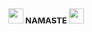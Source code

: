 <h3>
  <img src="https://github.githubassets.com/images/mona-whisper.gif" height="30px"> 
  NAMASTE
  <img src="https://github.githubassets.com/images/mona-whisper.gif" height="30px"> 
</h3>

